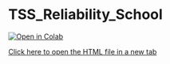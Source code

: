 # TSS_Reliability_School
[![Open in Colab](https://colab.research.google.com/assets/colab-badge.svg)](https://colab.research.google.com/github/hamidmousavi0/TSS_Reliability_School/blob/main/Reliability.ipynb)

<a href="[./Reliability.slides.html](https://hamidmousavi0.github.io/TSS_Reliability_School/)" target="_blank">Click here to open the HTML file in a new tab</a>

